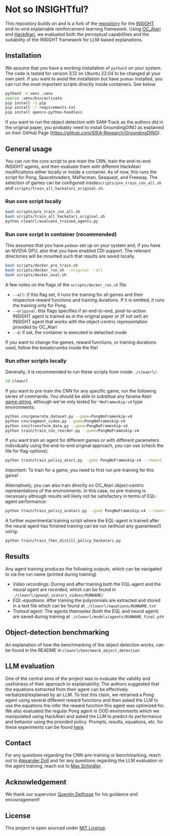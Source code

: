 
# Not so INSIGHTful?

This repository builds on and is a fork of the [repository](https://github.com/ins-rl/insight) for the [INSIGHT](https://arxiv.org/abs/2403.12451) end-to-end explainable reinforcement learning framework. Using [OC_Atari](https://github.com/k4ntz/OC_Atari) and [HackAtari](https://github.com/k4ntz/HackAtari), we evaluated both the perceptual capabilities and the suitability of the INSIGHT framework for LLM-based explanations.

## Installation
We assume that you have a working installation of ```python3``` on your system. The code is tested for version 3.12 on Ubuntu 22.04 to be changed at your own peril. If you want to avoid the installation but have ```podman``` installed, you can run the most important scripts directly inside containers. See below.
```bash
python3 -m venv .venv
source .venv/bin/activate
pip install -U pip
pip install -r requirements.txt
pip install opencv-python-headless
```
If you want to run the object detection with SAM-Track as the authors did in the original paper, you probably need to install GroundingDINO as explained on their GitHub Page (https://github.com/IDEA-Research/GroundingDINO).
## General usage
You can run the core script to pre-train the CNN, train the end-to-end INSIGHT agents, and then evaluate them with different HackAtari modifications either locally or inside a container. As of now, this runs the script for Pong, SpaceInvaders, MsPacman, Seaquest, and Freeway. The selection of games can be configured inside```scripts/pre_train_cnn_all.sh``` and ```scripts/train_all_hackatari_original.sh```.

### Run core script locally
```bash
bash scripts/pre_train_cnn_all.sh
bash scripts/train_all_hackatari_original.sh
python cleanrl/evaluate_trained_agents.py
```
### Run core script in container (recommended)
This assumes that you have ```podman``` set up on your system and, if you have an NVIDIA GPU, also that you have enabled CDI support. The relevant directories will be mounted such that results are saved locally.
```bash
bash scripts/docker_pre_train.sh
bash scripts/docker_run.sh --original --all
bash scripts/docker_eval.sh
```
A few notes on the flags of the ```scripts/docker_run.sh``` file:
- ```--all```: if this flag set, it runs the training for all games and their respective reward functions and training durations. If it is omitted, it runs the training only for Pong.
- ```--original```: this flags specifies if an end-to-end, pixel-to-action INSIGHT agent is trained as in the original paper or (if not set) an INSIGHT agent that works with the object-centric representation provided by OC_Atari
- ```--d```: if set, the container is executed in detached mode

If you want to change the games, reward functions, or training durations used, follow the breadcrumbs inside the file!

### Run other scripts locally
Generally, it is recommended to run these scripts from inside ```./cleanrl/```:
```bash
cd cleanrl
```
If you want to pre-train the CNN for any specific game, run the following series of commands. You should be able to substitue any farama Atari [game-string](https://ale.farama.org/environments/), although we've only tested for ```*NoFrameskip-v4``` type environments:
```bash
python cnn/generate_dataset.py --game=PongNoFrameskip-v4
python cnn/segment_video.py --game=PongNoFrameskip-v4
python cnn/transform_data.py --game=PongNoFrameskip-v4
python train/train_cnn_reorder.py --game=PongNoFrameskip-v4
```
If you want train an agent for different games or with different parameters individually using the end-to-end original approach, you can use (check the file for flag-options):
```bash
python train/train_policy_atari.py --game PongNoFrameskip-v4 --reward_function random_rf
```
*Important:* To train for a game, you need to first run pre-training for this game!

Alternatively, you can also train directly on OC_Atari object-centric representations of the environments. In this case, no pre-training is necessary although results will likely not be satisfactory in terms of EQL-agent performance:
```bash
python train/train_policy_ocatari.py --game PongNoFrameskip-v4 --reward_function random_rf
```
A further experimental training script where the EQL-agent is trained after the neural agent has finished training can be run (without any guarantees!) using:
```bash
python train/train_then_distill_policy_hackatari.py
```
## Results
Any agent training produces the following outputs, which can be navigated to via the run name (printed during training)
- *Video recordings*: During and after training both the EQL-agent and the neural agent are recorded, which can be found in ```./cleanrl/ppoeql_ocatari_videos/RUNNAME/```
- *EQL-equations*: After training the polynomials are extracted and stored in a text file which can be found at ```./cleanrl/equations/RUNNAME.txt```
- *Trained agent*: The agents themseles (both the EQL and neural agent) are saved during training at ```./cleanrl/models/agents/RUNNAME_final.pth```

## Object-detection benchmarking
An explanation of how the benchmarking of the object detection works, can be found in the README in `cleanrl/benchmark_object_detection`

## LLM evaluation
One of the central aims of the project was to evaluate the validity and usefulness of their approach to explainability. The authors suggested that the equations extracted from their agent can be effectively verbalized/explained by an LLM. To test this claim, we retrained a Pong agent using several different reward functions and then asked the LLM to use the equations the infer the reward function this agent was optimized for. We also evaluated the regular Pong agent in OOD environments which we manipulated using HackAtari and asked the LLM to predict its performance and behavior using the provided policy. Prompts, results, equations, etc. for these experiments can be found [here](https://drive.google.com/drive/folders/1yi9JkR5QRicLOnu9eG90hjm6KU-g8Tse).

## Contact
For any questions regarding the CNN-pre-training or benchmarking, reach out to [Alexander Doll](https://github.com/alexanderdoll) and for any questions regarding the LLM evaluation or the agent training, reach out to [Max Schindler](https://github.com/maxschin/).

## Acknowledgement
We thank our supervisor [Quentin Delfosse](https://github.com/k4ntz/) for his guidance and encouragement!

## License
This project is open sourced under [MIT License](LICENSE).

